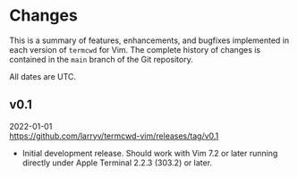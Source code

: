 <!--
    CHANGES.markdown
    ----------------

    SPDX-License-Identifier: MIT

    Copyright 2022 Lawrence Velázquez
-->

# Changes #

This is a summary of features, enhancements, and bugfixes implemented in
each version of `termcwd` for Vim.  The complete history of changes is
contained in the `main` branch of the Git repository.

All dates are UTC.


## v0.1 ##

2022-01-01  
https://github.com/larryv/termcwd-vim/releases/tag/v0.1

-   Initial development release.  Should work with Vim 7.2 or later
    running directly under Apple Terminal 2.2.3 (303.2) or later.
